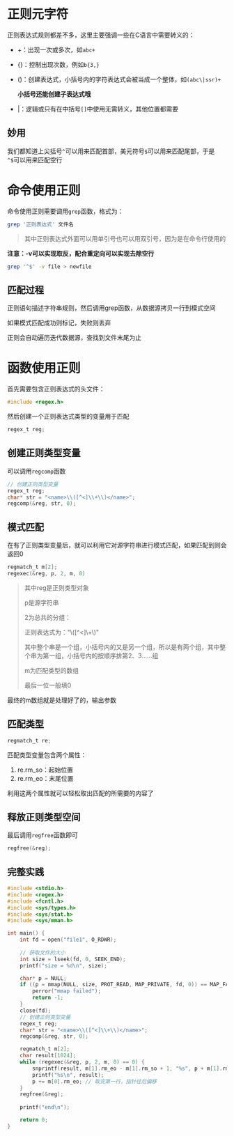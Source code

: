 # 正则元字符

正则表达式规则都差不多，这里主要强调一些在C语言中需要转义的：

- +：出现一次或多次，如`abc+`

- {}：控制出现次数，例如`b{3,}`

- ()：创建表达式，小括号内的字符表达式会被当成一个整体，如`(abc\|ssr)+`

	**小括号还能创建子表达式哦**

- |：逻辑或只有在中括号`[]`中使用无需转义，其他位置都需要

## 妙用

我们都知道上尖括号`^`可以用来匹配首部，美元符号`$`可以用来匹配尾部，于是`^$`可以用来匹配空行

# 命令使用正则

命令使用正则需要调用`grep`函数，格式为：

```bash
grep '正则表达式' 文件名
```

> 其中正则表达式外面可以用单引号也可以用双引号，因为是在命令行使用的

**注意：-v可以实现取反，配合重定向可以实现去除空行**

```bash
grep '^$' -v file > newfile
```

## 匹配过程

正则语句描述字符串规则，然后调用grep函数，从数据源拷贝一行到模式空间

如果模式匹配成功则标记，失败则丢弃

正则会自动遍历迭代数据源，查找到文件末尾为止

# 函数使用正则

首先需要包含正则表达式的头文件：

```c
#include <regex.h>
```

然后创建一个正则表达式类型的变量用于匹配

```c
regex_t reg;
```

## 创建正则类型变量

可以调用`regcomp`函数

```c
// 创建正则类型变量
regex_t reg;
char* str = "<name>\\([^<]\\+\\)</name>";
regcomp(&reg, str, 0);
```

## 模式匹配

在有了正则类型变量后，就可以利用它对源字符串进行模式匹配，如果匹配到则会返回0

```c
regmatch_t m[2];
regexec(&reg, p, 2, m, 0)
```

> 其中reg是正则类型对象
>
> p是源字符串
>
> 2为总共的分组：
>
> 正则表达式为："<name>\\([^<]\\+\\)</name>"
>
> 其中整个串是一个组，小括号内的又是另一个组，所以是有两个组，其中整个串为第一组，小括号内的按顺序排第2、3……组
>
> m为匹配类型的数组
>
> 最后一位一般填0

最终的m数组就是处理好了的，输出参数

## 匹配类型

```c
regmatch_t re;
```

匹配类型变量包含两个属性：

1. re.rm_so：起始位置
2. re.rm_eo：末尾位置

利用这两个属性就可以轻松取出匹配的所需要的内容了

## 释放正则类型空间

最后调用`regfree`函数即可

```c
regfree(&reg);
```

## 完整实践

```c
#include <stdio.h>
#include <regex.h>
#include <fcntl.h>
#include <sys/types.h>
#include <sys/stat.h>
#include <sys/mman.h>

int main() {
	int fd = open("file1", O_RDWR);
	
	// 获取文件的大小
	int size = lseek(fd, 0, SEEK_END);
	printf("size = %d\n", size);

	char* p = NULL;
	if ((p = mmap(NULL, size, PROT_READ, MAP_PRIVATE, fd, 0)) == MAP_FAILED) {
		perror("mmap failed");
		return -1;
	}
	close(fd);
	// 创建正则类型变量
	regex_t reg;
	char* str = "<name>\\([^<]\\+\\)</name>";
	regcomp(&reg, str, 0);

	regmatch_t m[2];
	char result[1024];
	while (regexec(&reg, p, 2, m, 0) == 0) {
		snprintf(result, m[1].rm_eo - m[1].rm_so + 1, "%s", p + m[1].rm_so);
		printf("%s\n", result);
		p += m[0].rm_eo; // 取完第一行，指针往后偏移
	}
	regfree(&reg);
	
	printf("end\n");

	return 0;
}
```

